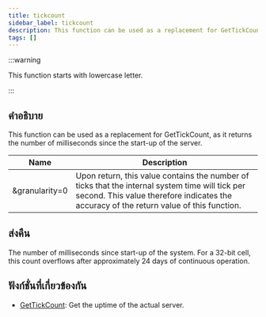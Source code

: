 ```yaml
---
title: tickcount
sidebar_label: tickcount
description: This function can be used as a replacement for GetTickCount, as it returns the number of milliseconds since the start-up of the server.
tags: []
---
```


:::warning

This function starts with lowercase letter.

:::

## คำอธิบาย

This function can be used as a replacement for GetTickCount, as it returns the number of milliseconds since the start-up of the server.

| Name           | Description                                                                                                                                                                                |
| -------------- | ------------------------------------------------------------------------------------------------------------------------------------------------------------------------------------------ |
| &granularity=0 | Upon return, this value contains the number of ticks that the internal system time will tick per second. This value therefore indicates the accuracy of the return value of this function. |

## ส่งคืน

The number of milliseconds since start-up of the system. For a 32-bit cell, this count overflows after approximately 24 days of continuous operation.

## ฟังก์ชั่นที่เกี่ยวข้องกัน

- [GetTickCount](../functions/GetTickCount.md): Get the uptime of the actual server.
